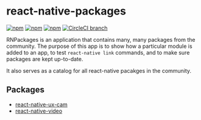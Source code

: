 # react-native-packages

[![npm](https://img.shields.io/npm/v/react-native-packages.svg)](https://www.npmjs.com/package/react-native-packages)
[![npm](https://img.shields.io/npm/dt/react-native-packages.svg)](https://www.npmjs.com/package/react-native-packages)
[![npm](https://img.shields.io/npm/l/react-native-packages.svg)](https://github.com/negativetwelve/react-native-packages/blob/master/LICENSE)
[![CircleCI branch](https://img.shields.io/circleci/project/github/negativetwelve/react-native-packages/master.svg)](https://circleci.com/gh/negativetwelve/react-native-packages)

RNPackages is an application that contains many, many packages from the community. The purpose of this app is to show how a particular module is added to an app, to test `react-native link` commands, and to make sure packages are kept up-to-date.

It also serves as a catalog for all react-native pacakges in the community.

## Packages

* [react-native-ux-cam](https://github.com/negativetwelve/react-native-ux-cam)
* [react-native-video](https://github.com/react-native-community/react-native-video)
